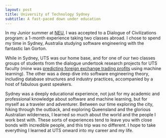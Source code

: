 ```yaml
---
layout: post
title: University of Technology Sydney
subtitle: A fast-paced down under education
---
```

In my Junior summer at <a href="/pages/neu/">NEU</a>, I was accepted to a Dialogue of Civilizations program: a 1-month experience taking two classes abroad. I chose to spend my time in Sydney, Australia studying software engineering with the fantastic Ian Gorton. 

While in Sydney, UTS was our home base, and for one of our two classes groups of students from the dialogue undertook research projects for UTS faculty (mine was <a href="/pages/forex/">predicting foreign exchange trading profits</a> using machine learning). The other was a deep dive into software engineering theory, including database structures and industry practices, accompanied by a host of fabulous guest speakers. 

Sydney was a deeply educational experience, not just for my academic and professional knowledge about software and machine learning, but for myself as a traveler and adventurer. Between our time exploring the city, hiking through the outback, and exploring Queensland and the glorious Australian wilderness, I learned so much about the world and the people I work best with. These sorts of experiences tend to leave you with close bonds with incredible people, and this trip was no different. I hope to take everything I learned at UTS onward into my career and my life. 
